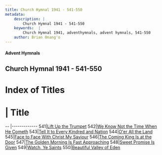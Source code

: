 ```yaml
---
title: Church Hymnal 1941 - 541-550
metadata:
    description: |
        Church Hymnal 1941 - 541-550
    keywords:  |
        Church Hymnal 1941, adventhymnals, advent hymnals, 541-550
    author: Brian Onang'o
---
```


#### Advent Hymnals
## Church Hymnal 1941 - 541-550

# Index of Titles
# | Title                        
-- |-------------
541|[Lift Up the Trumpet](/church-hymnal/CH/501-600/541-550/Lift-Up-the-Trumpet)
542|[We Know Not the Time When He Cometh](/church-hymnal/CH/501-600/541-550/We-Know-Not-the-Time-When-He-Cometh)
543|[Tell It to Every Kindred and Nation](/church-hymnal/CH/501-600/541-550/Tell-It-to-Every-Kindred-and-Nation)
544|[O'er All the Land](/church-hymnal/CH/501-600/541-550/O'er-All-the-Land)
545|[Face to Face With Christ My Saviour](/church-hymnal/CH/501-600/541-550/Face-to-Face-With-Christ-My-Saviour)
546|[The Coming King Is at the Door](/church-hymnal/CH/501-600/541-550/The-Coming-King-Is-at-the-Door)
547|[The Golden Morning Is Fast Approaching](/church-hymnal/CH/501-600/541-550/The-Golden-Morning-Is-Fast-Approaching)
548|[Sweet Promise Is Given](/church-hymnal/CH/501-600/541-550/Sweet-Promise-Is-Given)
549|[Watch, Ye Saints](/church-hymnal/CH/501-600/541-550/Watch,-Ye-Saints)
550|[Beautiful Valley of Eden](/church-hymnal/CH/501-600/541-550/Beautiful-Valley-of-Eden)